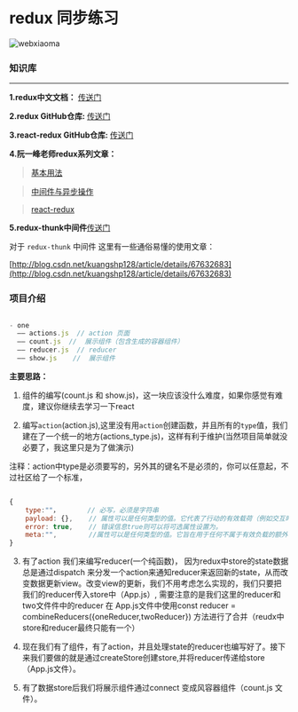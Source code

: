 # redux 同步练习

![webxiaoma](https://webxiaoma.github.io/other/manong.jpg)


### 知识库

****

**1.redux中文文档：** [传送门](http://cn.redux.js.org/index.html)

**2.redux GitHub仓库:** [传送门](https://github.com/reactjs/redux)
 
**3.react-redux GitHub仓库:** [传送门](https://github.com/reactjs/react-redux)

**4.阮一峰老师redux系列文章：**

>[基本用法](http://www.ruanyifeng.com/blog/2016/09/redux_tutorial_part_one_basic_usages.html)

>[中间件与异步操作](http://www.ruanyifeng.com/blog/2016/09/redux_tutorial_part_two_async_operations.html)

>[react-redux](http://www.ruanyifeng.com/blog/2016/09/redux_tutorial_part_three_react-redux.html)


**5.redux-thunk中间件**[传送门](https://github.com/gaearon/redux-thunk)

对于 `redux-thunk` 中间件 这里有一些通俗易懂的使用文章：

[http://blog.csdn.net/kuangshp128/article/details/67632683](http://blog.csdn.net/kuangshp128/article/details/67632683)


### 项目介绍

```javascript

- one
  —— actions.js  // action 页面  
  —— count.js  //  展示组件（包含生成的容器组件）
  —— reducer.js  // reducer
  —— show.js    //  展示组件
```


**主要思路：**

1. 组件的编写(count.js 和 show.js)，这一块应该没什么难度，如果你感觉有难度，建议你继续去学习一下react

2. 编写`action`(action.js),这里没有用`action`创建函数，并且所有的`type`值，我们建在了一个统一的地方(actions_type.js)，这样有利于维护(当然项目简单就没必要了，我这里只是为了做演示)

注释：action中type是必须要写的，另外其的键名不是必须的，你可以任意起，不过社区给了一个标准，

```javascript

{
    type:""，       // 必写，必须是字符串
    payload: {},    // 属性可以是任何类型的值。它代表了行动的有效载荷（例如交互时传递的一些数据）
    error: true,    // 错误信息true则可以将可选属性设置为。
    meta:"",        //属性可以是任何类型的值。它旨在用于任何不属于有效负载的额外信息。
}
```

3. 有了action 我们来编写reducer(一个纯函数)， 因为redux中store的state数据总是通过dispatch 来分发一个action来通知reducer来返回新的state，从而改变数据更新view。改变view的更新，我们不用考虑怎么实现的，我们只要把我们的reducer传入store中（App.js）, 需要注意的是我们这里的reducer和 two文件件中的reducer 在 App.js文件中使用const reducer = combineReducers({oneReducer,twoReducer})
方法进行了合并（reudx中store和reducer最终只能有一个）


4. 现在我们有了组件，有了action，并且处理state的reducer也编写好了。接下来我们要做的就是通过createStore创建store,并将reducer传递给store（App.js文件）。


5. 有了数据store后我们将展示组件通过connect 变成风容器组件（count.js 文件）。